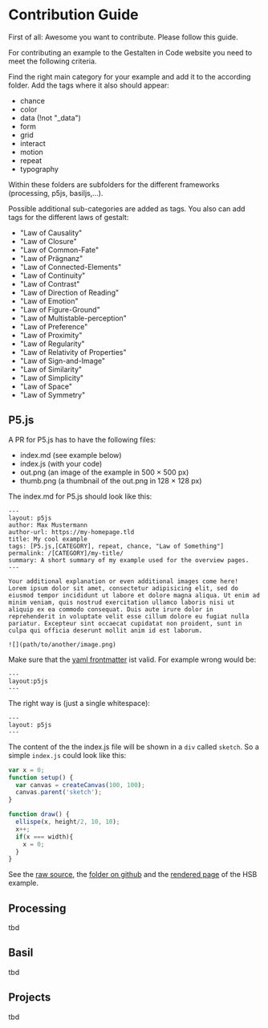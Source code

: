 Contribution Guide  
==================

First of all: Awesome you want to contribute. Please follow this guide.    

For contributing an example to the Gestalten in Code website you need to meet the following criteria.  

Find the right main category for your example and add it to the according folder. Add the tags where it also should appear:  

- chance
- color
- data (!not "_data")  
- form
- grid
- interact
- motion
- repeat
- typography

Within these folders are subfolders for the different frameworks (processing, p5js, basiljs,…). 

Possible additional sub-categories are added as tags. You also can add tags for the different laws of gestalt:   

- "Law of Causality"
- "Law of Closure"
- "Law of Common-Fate"
- "Law of Prägnanz"
- "Law of Connected-Elements"
- "Law of Continuity"
- "Law of Contrast"
- "Law of Direction of Reading"
- "Law of Emotion"
- "Law of Figure-Ground"
- "Law of Multistable-perception"
- "Law of Preference"
- "Law of Proximity"
- "Law of Regularity"
- "Law of Relativity of Properties"
- "Law of Sign-and-Image"
- "Law of Similarity"
- "Law of Simplicity"
- "Law of Space"
- "Law of Symmetry"


## P5.js

A PR for P5.js has to have the following files:  

- index.md (see example below)
- index.js (with your code)
- out.png (an image of the example in 500 × 500 px)
- thumb.png (a thumbnail of the out.png in 128 × 128 px)

The index.md for P5.js should look like this:  

    ---  
    layout: p5js
    author: Max Mustermann
    author-url: https://my-homepage.tld
    title: My cool example
    tags: [P5.js,[CATEGORY], repeat, chance, "Law of Something"]
    permalink: /[CATEGORY]/my-title/
    summary: A short summary of my example used for the overview pages.
    ---  
    
    Your additional explanation or even additional images come here!  
    Lorem ipsum dolor sit amet, consectetur adipisicing elit, sed do eiusmod tempor incididunt ut labore et dolore magna aliqua. Ut enim ad minim veniam, quis nostrud exercitation ullamco laboris nisi ut aliquip ex ea commodo consequat. Duis aute irure dolor in reprehenderit in voluptate velit esse cillum dolore eu fugiat nulla pariatur. Excepteur sint occaecat cupidatat non proident, sunt in culpa qui officia deserunt mollit anim id est laborum.  

    ![](path/to/another/image.png)  

Make sure that the [yaml frontmatter](https://jekyllrb.com/docs/frontmatter/) ist valid. For example wrong would be:

    ---
    layout:p5js
    ---

The right way is (just a single whitespace):  

    ---
    layout: p5js
    ---



The content of the the index.js file will be shown in a `div` called `sketch`. So a simple `index.js` could look like this:  

```js
var x = 0;
function setup() {
  var canvas = createCanvas(100, 100);
  canvas.parent('sketch');
}

function draw() {
  ellispe(x, height/2, 10, 10);
  x++;
  if(x === width){
    x = 0;
  }
}

```

See the [raw source](https://raw.githubusercontent.com/fabianmoronzirfas/gestalten-in-code/master/color/p5js/hsb/index.md), the [folder on github](https://github.com/fabianmoronzirfas/gestalten-in-code/tree/master/color/p5js/hsb) and the [rendered page](https://interface.fh-potsdam.de/gestalten-in-code/form/hsb/) of the HSB example.  

## Processing

tbd  

## Basil

tbd

## Projects

tbd

